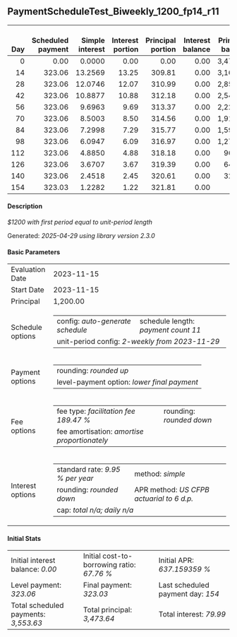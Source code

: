 <h2>PaymentScheduleTest_Biweekly_1200_fp14_r11</h2>
<table>
    <thead style="vertical-align: bottom;">
        <th style="text-align: right;">Day</th>
        <th style="text-align: right;">Scheduled payment</th>
        <th style="text-align: right;">Simple interest</th>
        <th style="text-align: right;">Interest portion</th>
        <th style="text-align: right;">Principal portion</th>
        <th style="text-align: right;">Interest balance</th>
        <th style="text-align: right;">Principal balance</th>
        <th style="text-align: right;">Total simple interest</th>
        <th style="text-align: right;">Total interest</th>
        <th style="text-align: right;">Total principal</th>
    </thead>
    <tr style="text-align: right;">
        <td class="ci00">0</td>
        <td class="ci01" style="white-space: nowrap;">0.00</td>
        <td class="ci02">0.0000</td>
        <td class="ci03">0.00</td>
        <td class="ci04">0.00</td>
        <td class="ci05">0.00</td>
        <td class="ci06">3,473.64</td>
        <td class="ci07">0.0000</td>
        <td class="ci08">0.00</td>
        <td class="ci09">0.00</td>
    </tr>
    <tr style="text-align: right;">
        <td class="ci00">14</td>
        <td class="ci01" style="white-space: nowrap;">323.06</td>
        <td class="ci02">13.2569</td>
        <td class="ci03">13.25</td>
        <td class="ci04">309.81</td>
        <td class="ci05">0.00</td>
        <td class="ci06">3,163.83</td>
        <td class="ci07">13.2569</td>
        <td class="ci08">13.25</td>
        <td class="ci09">309.81</td>
    </tr>
    <tr style="text-align: right;">
        <td class="ci00">28</td>
        <td class="ci01" style="white-space: nowrap;">323.06</td>
        <td class="ci02">12.0746</td>
        <td class="ci03">12.07</td>
        <td class="ci04">310.99</td>
        <td class="ci05">0.00</td>
        <td class="ci06">2,852.84</td>
        <td class="ci07">25.3315</td>
        <td class="ci08">25.32</td>
        <td class="ci09">620.80</td>
    </tr>
    <tr style="text-align: right;">
        <td class="ci00">42</td>
        <td class="ci01" style="white-space: nowrap;">323.06</td>
        <td class="ci02">10.8877</td>
        <td class="ci03">10.88</td>
        <td class="ci04">312.18</td>
        <td class="ci05">0.00</td>
        <td class="ci06">2,540.66</td>
        <td class="ci07">36.2192</td>
        <td class="ci08">36.20</td>
        <td class="ci09">932.98</td>
    </tr>
    <tr style="text-align: right;">
        <td class="ci00">56</td>
        <td class="ci01" style="white-space: nowrap;">323.06</td>
        <td class="ci02">9.6963</td>
        <td class="ci03">9.69</td>
        <td class="ci04">313.37</td>
        <td class="ci05">0.00</td>
        <td class="ci06">2,227.29</td>
        <td class="ci07">45.9155</td>
        <td class="ci08">45.89</td>
        <td class="ci09">1,246.35</td>
    </tr>
    <tr style="text-align: right;">
        <td class="ci00">70</td>
        <td class="ci01" style="white-space: nowrap;">323.06</td>
        <td class="ci02">8.5003</td>
        <td class="ci03">8.50</td>
        <td class="ci04">314.56</td>
        <td class="ci05">0.00</td>
        <td class="ci06">1,912.73</td>
        <td class="ci07">54.4158</td>
        <td class="ci08">54.39</td>
        <td class="ci09">1,560.91</td>
    </tr>
    <tr style="text-align: right;">
        <td class="ci00">84</td>
        <td class="ci01" style="white-space: nowrap;">323.06</td>
        <td class="ci02">7.2998</td>
        <td class="ci03">7.29</td>
        <td class="ci04">315.77</td>
        <td class="ci05">0.00</td>
        <td class="ci06">1,596.96</td>
        <td class="ci07">61.7156</td>
        <td class="ci08">61.68</td>
        <td class="ci09">1,876.68</td>
    </tr>
    <tr style="text-align: right;">
        <td class="ci00">98</td>
        <td class="ci01" style="white-space: nowrap;">323.06</td>
        <td class="ci02">6.0947</td>
        <td class="ci03">6.09</td>
        <td class="ci04">316.97</td>
        <td class="ci05">0.00</td>
        <td class="ci06">1,279.99</td>
        <td class="ci07">67.8103</td>
        <td class="ci08">67.77</td>
        <td class="ci09">2,193.65</td>
    </tr>
    <tr style="text-align: right;">
        <td class="ci00">112</td>
        <td class="ci01" style="white-space: nowrap;">323.06</td>
        <td class="ci02">4.8850</td>
        <td class="ci03">4.88</td>
        <td class="ci04">318.18</td>
        <td class="ci05">0.00</td>
        <td class="ci06">961.81</td>
        <td class="ci07">72.6953</td>
        <td class="ci08">72.65</td>
        <td class="ci09">2,511.83</td>
    </tr>
    <tr style="text-align: right;">
        <td class="ci00">126</td>
        <td class="ci01" style="white-space: nowrap;">323.06</td>
        <td class="ci02">3.6707</td>
        <td class="ci03">3.67</td>
        <td class="ci04">319.39</td>
        <td class="ci05">0.00</td>
        <td class="ci06">642.42</td>
        <td class="ci07">76.3660</td>
        <td class="ci08">76.32</td>
        <td class="ci09">2,831.22</td>
    </tr>
    <tr style="text-align: right;">
        <td class="ci00">140</td>
        <td class="ci01" style="white-space: nowrap;">323.06</td>
        <td class="ci02">2.4518</td>
        <td class="ci03">2.45</td>
        <td class="ci04">320.61</td>
        <td class="ci05">0.00</td>
        <td class="ci06">321.81</td>
        <td class="ci07">78.8177</td>
        <td class="ci08">78.77</td>
        <td class="ci09">3,151.83</td>
    </tr>
    <tr style="text-align: right;">
        <td class="ci00">154</td>
        <td class="ci01" style="white-space: nowrap;">323.03</td>
        <td class="ci02">1.2282</td>
        <td class="ci03">1.22</td>
        <td class="ci04">321.81</td>
        <td class="ci05">0.00</td>
        <td class="ci06">0.00</td>
        <td class="ci07">80.0459</td>
        <td class="ci08">79.99</td>
        <td class="ci09">3,473.64</td>
    </tr>
</table>
<h4>Description</h4>
<p><i>$1200 with first period equal to unit-period length</i></p>
<p>Generated: <i>2025-04-29 using library version 2.3.0</i></p>
<h4>Basic Parameters</h4>
<table>
    <tr>
        <td>Evaluation Date</td>
        <td>2023-11-15</td>
    </tr>
    <tr>
        <td>Start Date</td>
        <td>2023-11-15</td>
    </tr>
    <tr>
        <td>Principal</td>
        <td>1,200.00</td>
    </tr>
    <tr>
        <td>Schedule options</td>
        <td>
            <table>
                <tr>
                    <td>config: <i>auto-generate schedule</i></td>
                    <td>schedule length: <i><i>payment count</i> 11</i></td>
                </tr>
                <tr>
                    <td colspan="2" style="white-space: nowrap;">unit-period config: <i>2-weekly from 2023-11-29</i></td>
                </tr>
            </table>
        </td>
    </tr>
    <tr>
        <td>Payment options</td>
        <td>
            <table>
                <tr>
                    <td>rounding: <i>rounded up</i></td>
                </tr>
                <tr>
                    <td>level-payment option: <i>lower&nbsp;final&nbsp;payment</i></td>
                </tr>
            </table>
        </td>
    </tr>
    <tr>
        <td>Fee options</td>
        <td>
            <table>
                <tr>
                    <td>fee type: <i><i>facilitation fee</i> 189.47 %</i></td>
                    <td>rounding: <i>rounded down</i></td>
                </tr>
                <tr>
                    <td>fee amortisation: <i>amortise proportionately</i></td>
                </tr>
            </table>
        </td>
    </tr>
    <tr>
        <td>Interest options</td>
        <td>
            <table>
                <tr>
                    <td>standard rate: <i>9.95 % per year</i></td>
                    <td>method: <i>simple</i></td>
                </tr>
                <tr>
                    <td>rounding: <i>rounded down</i></td>
                    <td>APR method: <i>US CFPB actuarial to 6 d.p.</i></td>
                </tr>
                <tr>
                    <td colspan="2">cap: <i>total <i>n/a</i>; daily <i>n/a</i></td>
                </tr>
            </table>
        </td>
    </tr>
</table>
<h4>Initial Stats</h4>
<table>
    <tr>
        <td>Initial interest balance: <i>0.00</i></td>
        <td>Initial cost-to-borrowing ratio: <i>67.76 %</i></td>
        <td>Initial APR: <i>637.159359 %</i></td>
    </tr>
    <tr>
        <td>Level payment: <i>323.06</i></td>
        <td>Final payment: <i>323.03</i></td>
        <td>Last scheduled payment day: <i>154</i></td>
    </tr>
    <tr>
        <td>Total scheduled payments: <i>3,553.63</i></td>
        <td>Total principal: <i>3,473.64</i></td>
        <td>Total interest: <i>79.99</i></td>
    </tr>
</table>